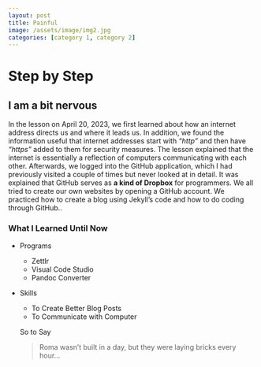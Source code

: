 ```yaml
---
layout: post
title: Painful
image: /assets/image/img2.jpg
categories: [category 1, category 2]
---
```


# Step by Step

## I am a bit **nervous**

In the lesson on April 20, 2023, we first learned about how an internet
address directs us and where it leads us. In addition, we found the
information useful that internet addresses start with *“http”* and then
have *“https”* added to them for security measures. The lesson explained
that the internet is essentially a reflection of computers communicating
with each other. Afterwards, we logged into the GitHub application,
which I had previously visited a couple of times but never looked at in
detail. It was explained that GitHub serves as **a kind of Dropbox** for
programmers. We all tried to create our own websites by opening a GitHub
account. We practiced how to create a blog using Jekyll’s code and how
to do coding through GitHub..

### What I Learned Until Now
* Programs
   * Zettlr
   * Visual Code Studio
   * Pandoc Converter
* Skills
  * To Create Better Blog Posts
  * To Communicate with Computer
  
   So to Say
   > Roma wasn’t built in a day, but they were laying bricks every hour...
